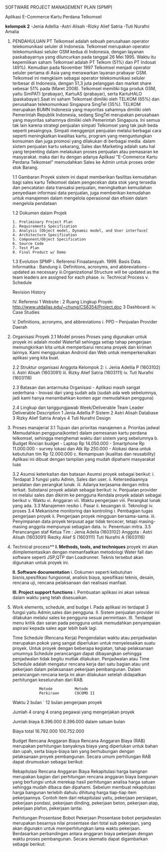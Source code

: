 ﻿SOFTWARE PROJECT MANAGEMENT PLAN (SPMP)

Aplikasi E-Commerce Kartu Perdana Telkomsel

**kelompok 2**
-Jenia Adellia
-Astri Alisah
-Rizky Alief Satria
-Tuti Nurafni Amalia

1.	PENDAHULUAN
PT Telkomsel adalah sebuah perusahaan operator telekomunikasi seluler di Indonesia.
Telkomsel merupakan operator telekomunikasi seluler GSM kedua di Indonesia, dengan layanan paskabayarnya yang diluncurkan pada tanggal 26 Mei 1995. Waktu itu kepemilikan saham Telkomsel adalah PT Telkom (51%) dan PT Indosat (49%). Kemudian pada November 1997 Telkomsel menjadi operator seluler pertama di Asia yang menawarkan layanan prabayar GSM. Telkomsel ini mengklaim sebagai operator telekomunikasi seluler terbesar di Indonesia, dengan 51,3 juta pelanggan dan market share sebesar 51% pada (Maret 2008).
Telkomsel memiliki tiga produk GSM, yaitu SimPATI (prabayar), KartuAS (prabayar), serta KartuHALO (paskabayar).Saat ini saham Telkomsel dimiliki oleh TELKOM (65%) dan perusahaan telekomunikasi Singapura SingTel (35%). TELKOM merupakan BUMN Indonesia yang mayoritas sahamnya dimiliki oleh Pemerintah Republik Indonesia, sedang SingTel merupakan perusahaan yang mayoritas sahamnya dimiliki oleh Pemerintah Singapura.
Ini semua tak lain karena strategi penjualan simpati Telkomsel yang tak jauh beda seperti pesaingnya. Simpati menggenjot penjualan melalui berbagai cara seperti meningkatkan kwalitas kartu, program yang menguntungkan konsumen dan juga promosi yang dilakukan di berbagai media.
dalam sistem penjualan kartu sekarang, Sales dan Marketing adalah satu hal yang terpenting dalam melakukan proses penjualan atau pemasaran ke masyarakat. maka dari itu dengan adanya Aplikasi "E-Commerce Kartu Perdana Telkomsel" memudahkan Sales ke Admin untuk proses order stok Barang. 
	
	1.1 Gambaran Proyek
	sistem ini dapat memberikan fasilitas kemudahan bagi sales kartu Telkomsel dalam pengecekan data stok yang tersedia dan pencatatan data transaksi penjualan, meningkatkan kemudahan
	penyediaan informasi data penjualan, juga memberikan kemudahan untuk manajemen dalam mengelola operasional dan efisien dalam mengelola pendataan

	1.2	Dokumen dalam Projek
	
		1. Preliminary Project Plan						
		2. Requirements Specification						
		3. Analysis [Object model, Dynamic model, and User interface]
		4. Architecture Specification						
		5. Component/Object Specification					
		6. Source Code						   
		7. Test Plan 						   
		8. Final Product w/ Demo

	1.3	Evolution SPMP
			i.	Referensi
				Finaatansyah. 1999. Basis Data. Informatika : Bandung
			ii.	Definitions, acronyms, and abbreviations - updated as necessary
			iii.Organizational Structure will be updated as the team leaders are 	assigned for each phase.
			iv.	Technical Process
			v. Schedule

	Revision History

	IV.	Referensi
			1	Website	:
			2	Ruang Lingkup Proyek: 	http://www.utdallas.edu/~chung/CS6354/Project.doc
			3	Dashboard:
			iv.	Case Studies
			
	V.	Definitions, acronyms, and abbreviations
			i.	PPD – Penjualan Provider Daerah

2.	Organisasi Proyek
	2.1	Model proses
		Proses yang digunakan untuk proyek ini adalah model Waterfall sehingga setiap tahap pengerjaan memungkinkan kita untuk memperbarui rencana proyek dan kiriman lainnya.
		Kami menggunakan Android dan Web untuk memperkenalkan aplikasi yang kita buat.

	2.2	Struktur organisasi
			Anggota Kelompok 2: 
		i.	Jenia Adellia P (1603102)
		ii.	Astri Alisah  (1603091)
		iii.	Rizky Alief Satria (1603111)
		iv.	Tuti Nurafni (1603116)

	2.3	Batasan dan antarmuka Organisasi
		- Aplikasi masih sangat sederhana
		- Inovasi dari yang sudah ada (sudah ada web sebelumnya, jadi kami hanya menambahkan konten agar memudahkan pengguna)

	2.4	Lingkup dan tanggungjawab
		Week/Deliverable			Team Leader		Deliverable Description
			1				Jenia Adellia P			Sistem
			2				Astri Alisah  			Database
			3				Rizky Alief Satria		Analys
			4				Tuti Nurafni			Design

3.	Proses manajerial
	3.1	Tujuan dan prioritas manajemen
		a. Prioritas jadwal
		   Memudahkan pengguna(konter) dalam pemesanan kartu perdana telkomsel, sehingga menghemat waktu dari sistem yang sebelumnya
		b. Budget
		   Rincian budget
		   - Laptop				Rp 14.050.000
		   - Smartphone				Rp 11.000.000
		   - survey lokasi dan Atk 		Rp    250.000
		   - Alokasi dana untuk kebutuhan tim 	Rp 12.000.000
		c. Kemampuan (kualitas dan reusability)
		   Aplikasi ini dibuat dengan tampilan yang mudah dipahami masyarakat luas

	3.2	Asumsi keterkaitan dan batasan
		Asumsi proyek sebagai berikut: 
		i.	Terdapat 3 fungsi yaitu Admin, Sales dan user.
		ii.	Ketersediaannya peralatan dan perangkat lunak.
		iii. Adanya kerjasama dengan mitra terkait.
		Substansi proyek adalah sebagai berikut:
		iv.	Penjualan provider ini melalui sales dan dikirim ke pengguna 
		Kendala proyek adalah sebagai berikut
		v.	Waktu
		vi.	Anggaran
		vii. Waktu pengerjaan
		viii. Perangkat lunak yang ada.
	3.3	Manajemen resiko
		i.	Pasar
		ii.	keuangan
		iii.	Teknologi
		iv.	proses
	3.4	Mekanisme monitoring dan kontroling 
		i.	Pembagian tugas pengerjaan proyek
		ii.	Pengerjaan proyek mingguan bersama-sama. 
		iii. 	Penyimpanan data proyek terpusat agar tidak tercecer, tetapi masing-masing anggota mempunyai sebagian data.
		iv.	Penentuan mitra.
	3.5	Perancangan staf
		Ketua Tim : Jenia Adelia (1603102)
		Anggota	: Astri Alisah	 (1603091)
			  Riezky Alief S	 (1603111)
			  Tuti Nurafni A	 (1603116)


4.	Technical process**
	**I.	Methods, tools, and techniques**
	proyek ini akan diimplementasikan dengan memanfaatkan  metodologi Water fall dan software seperti JSP,QTP dan Loadrunner. Teknis tersebut akan digunakan untuk proyek ini.

	**II.	Software documentation**
		i.	Dokumen seperti kebutuhan bisnis,spesifikasi fungsional, analisis biaya,  spesifikasi teknis, desain, rencana uji, rencana pelaksanaan dan realisasi manfaat.  

	**III.	Project support functions** 
		i.	Pembuatan aplikasi ini akan selesai dalam waktu yang telah disesuaikan.

5.	Work elements, schedule, and budge
	I.	Pada aplikasi ini terdapat 3 fungsi yaitu Admin,sales dan pengguna.
	II.	Sistem penjualan provider ini dilakukan melalui sales ke pengguna sesuai permintaan.
	III.	Terdapat menu kritik dan saran pada pengguna untuk memudahkan penyampaian aspirasi kepada sales agar lebih baik lagi.


	
	Time Schedule (Rencana Kerja)
         Pengendalian waktu atau penjadwalan merupakan pokok yang sangat diperlukan untuk menyelesaikan 
	suatu proyek. Untuk proyek dengan beberapa kegiatan, tahap pelaksanaan umumnya Schedule perancangan
	dapat dibayangkan sehingga penjadwalan tidak begitu mutlak dilakukan. Penjadwalan atau Time Schedule 
	adalah mengatur rencana kerja dari satu bagian atau unit pekerjaan dalam pelaksanaan pekerjaan pembangunan. 
	Dalam perancangan rencana kerja ini akan dilakukan setelah didapatkan perhitungan keseluruhan dari RAB.
	

	


					Metode			Metode
					Perkiraan		COCOMO II
								
	Waktu			2 bulan `		12 bulan
	pengerjaan
	proyek

	Jumlah			4 orang 		4 orang
	pegawai yang
	mengerjakan
	proyek

	Jumlah biaya	8.396.000 		8.396.000
	dalam satuan
	bulan

	Biaya total 	16.792.000 		100.752.000

	
	Budget
	Rencana Anggaran Biaya
		Rencana Anggaran Biaya (RAB) merupakan perhitungan banyaknya biaya yang diperlukan untuk bahan dan 
	upah, serta biaya-biaya lain yang berhubungan dengan pelaksanaan proyek pembangunan. Secara umum perhitungan
	RAB dapat dirumuskan sebagai berikut:

	Rekapitulasi Rencana Anggaran Biaya
		Rekapitulasi harga bangnan merupakan bagian dari perhitungan rencana anggaran biaya bangunan yang berfungsi 
	untuk merekap hasil perhitungan analisa harga satuan sehingga mudah dibaca dan dipahami. Sebelum membuat 
	rekapitulasi harga bangunan terlebih dahulu dihitung harga tiap-tiap item pekerjaannya. Contoh item dari 
	rekapitulasi yaitu, pekerjaan persiapan, pekerjaan pondasi, pekerjaan dinding, pekerjaan beton, pekerjaan 
	atap, pekerjaan plafon, pekerjaan lantai.
	
	Perhitungan Prosentase Bobot Pekerjaan
		Prosentase bobot penjadwalan merupakan besarnya nilai prosentase dari total sub pekerjaan, yang akan 
	digunakn untuk memperhitungkan lama waktu pekerjaan. Berdasarkan perbandingan antara anggaran biaya 
	pekerjaan dengan waktu proses pembangunan. Secara skematis dapat digambarkan sebagai berikut:
	
	
